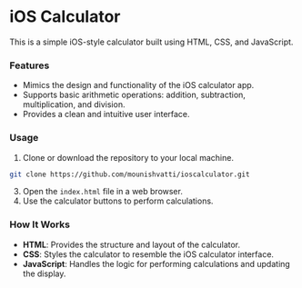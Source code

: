 # iOS Calculator

This is a simple iOS-style calculator built using HTML, CSS, and JavaScript.

### Features
- Mimics the design and functionality of the iOS calculator app.
- Supports basic arithmetic operations: addition, subtraction, multiplication, and division.
- Provides a clean and intuitive user interface.

### Usage
1. Clone or download the repository to your local machine.
```bash
git clone https://github.com/mounishvatti/ioscalculator.git
```
3. Open the `index.html` file in a web browser.
4. Use the calculator buttons to perform calculations.

### How It Works
- **HTML**: Provides the structure and layout of the calculator.
- **CSS**: Styles the calculator to resemble the iOS calculator interface.
- **JavaScript**: Handles the logic for performing calculations and updating the display.

